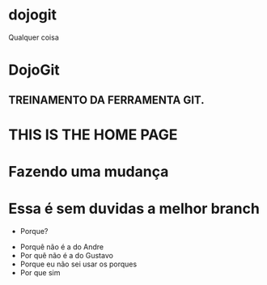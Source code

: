 # dojogit

Qualquer coisa
# DojoGit

## TREINAMENTO DA FERRAMENTA GIT.

# THIS IS THE HOME PAGE

# Fazendo uma mudança

# Essa é sem duvidas a melhor branch

- Porque?

* Porquê não é a do Andre
* Por quê não é a do Gustavo
* Porque eu não sei usar os porques
* Por que sim